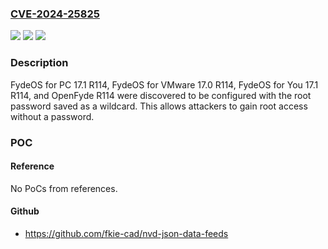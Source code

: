 ### [CVE-2024-25825](https://cve.mitre.org/cgi-bin/cvename.cgi?name=CVE-2024-25825)
![](https://img.shields.io/static/v1?label=Product&message=n%2Fa&color=blue)
![](https://img.shields.io/static/v1?label=Version&message=n%2Fa&color=blue)
![](https://img.shields.io/static/v1?label=Vulnerability&message=n%2Fa&color=brighgreen)

### Description

FydeOS for PC 17.1 R114, FydeOS for VMware 17.0 R114, FydeOS for You 17.1 R114, and OpenFyde R114 were discovered to be configured with the root password saved as a wildcard. This allows attackers to gain root access without a password.

### POC

#### Reference
No PoCs from references.

#### Github
- https://github.com/fkie-cad/nvd-json-data-feeds

